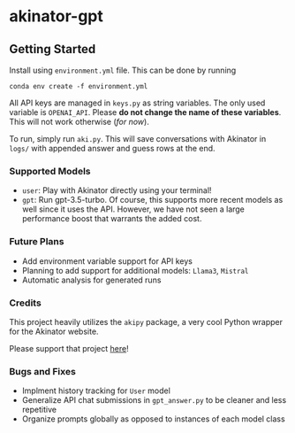 # akinator-gpt

## Getting Started
Install using `environment.yml` file. This can be done by running

```
conda env create -f environment.yml
```

All API keys are managed in `keys.py` as string variables. The only used variable is `OPENAI_API`. Please **do not change the name of these variables**. This will not work otherwise (*for now*). 

To run, simply run `aki.py`. This will save conversations with Akinator in `logs/` with appended answer and guess rows at the end.

### Supported Models

- `user`: Play with Akinator directly using your terminal!
- `gpt`: Run gpt-3.5-turbo. Of course, this supports more recent models as well since it uses the API. However, we have not seen a large performance boost that warrants the added cost.

### Future Plans

- Add environment variable support for API keys
- Planning to add support for additional models: `Llama3`, `Mistral`
- Automatic analysis for generated runs

### Credits

This project heavily utilizes the `akipy` package, a very cool Python wrapper for the Akinator website. 

Please support that project [here](https://github.com/advnpzn/akipy/)!

### Bugs and Fixes

- Implment history tracking for `User` model
- Generalize API chat submissions in `gpt_answer.py` to be cleaner and less repetitive
- Organize prompts globally as opposed to instances of each model class